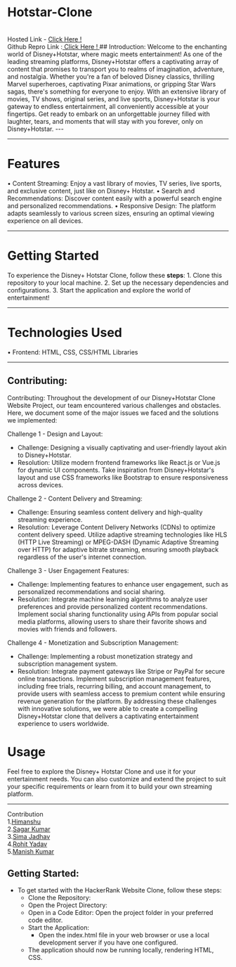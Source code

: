 <h1><b>Hotstar-Clone</b></h1><br>
Hosted Link - <a href="https://saggyintoit.github.io/Disney-Hotstart/index.html"> Click Here ! </a> <br>
Github Repro Link :<a href="https://saggyintoit.github.io/Disney-Hotstart"> Click Here ! </a>

</hr>
## Introduction:
Welcome to the enchanting world of Disney+Hotstar, where magic meets entertainment! As one of the leading streaming platforms, Disney+Hotstar offers a captivating array of content that promises to transport you to realms of imagination, adventure, and nostalgia. Whether you're a fan of beloved Disney classics, thrilling Marvel superheroes, captivating Pixar animations, or gripping Star Wars sagas, there's something for everyone to enjoy. With an extensive library of movies, TV shows, original series, and live sports, Disney+Hotstar is your gateway to endless entertainment, all conveniently accessible at your fingertips. Get ready to embark on an unforgettable journey filled with laughter, tears, and moments that will stay with you forever, only on Disney+Hotstar.
---
<hr>
  
<h1>Features</h1>
•	Content Streaming: Enjoy a vast library of movies, TV series, live sports, and exclusive content, just like on Disney+ Hotstar.
•	Search and Recommendations: Discover content easily with a powerful search engine and personalized recommendations.
•	Responsive Design: The platform adapts seamlessly to various screen sizes, ensuring an optimal viewing experience on all devices.
<hr>
<h1>Getting Started</h1>
To experience the Disney+ Hotstar Clone, follow these <b>steps</b>:
1.	Clone this repository to your local machine.
2.	Set up the necessary dependencies and configurations.
3.	Start the application and explore the world of entertainment!
<hr>
<h1>Technologies Used</h1>
•	Frontend: HTML, CSS, CSS/HTML Libraries
<hr>

## Contributing:
Contributing:
Throughout the development of our Disney+Hotstar Clone Website Project, our team encountered various challenges and obstacles. Here, we document some of the major issues we faced and the solutions we implemented:

Challenge 1 - Design and Layout:
- Challenge: Designing a visually captivating and user-friendly layout akin to Disney+Hotstar.
- Resolution: Utilize modern frontend frameworks like React.js or Vue.js for dynamic UI components. Take inspiration from Disney+Hotstar's layout and use CSS frameworks like Bootstrap to ensure responsiveness across devices.
 
Challenge 2 - Content Delivery and Streaming:
- Challenge: Ensuring seamless content delivery and high-quality streaming experience.
- Resolution: Leverage Content Delivery Networks (CDNs) to optimize content delivery speed. Utilize adaptive streaming technologies like HLS (HTTP Live Streaming) or MPEG-DASH (Dynamic Adaptive Streaming over HTTP) for adaptive bitrate streaming, ensuring smooth playback regardless of the user's internet connection.
  
Challenge 3 - User Engagement Features:
- Challenge: Implementing features to enhance user engagement, such as personalized recommendations and social sharing.
- Resolution: Integrate machine learning algorithms to analyze user preferences and provide personalized content recommendations. Implement social sharing functionality using APIs from popular social media platforms, allowing users to share their favorite shows and movies with friends and followers.

Challenge 4 - Monetization and Subscription Management:
- Challenge: Implementing a robust monetization strategy and subscription management system.
- Resolution: Integrate payment gateways like Stripe or PayPal for secure online transactions. Implement subscription management features, including free trials, recurring billing, and account management, to provide users with seamless access to premium content while ensuring revenue generation for the platform.
By addressing these challenges with innovative solutions, we were able to create a compelling Disney+Hotstar clone that delivers a captivating entertainment experience to users worldwide.

<h1>Usage</h1>
Feel free to explore the Disney+ Hotstar Clone and use it for your entertainment needs. You can also customize and extend the project to suit your specific requirements or learn from it to build your own streaming platform.
<hr>
Contribution
<br>
1.<a href="https://github.com/Himanshu001-U">Himanshu</a>
<br>
2.<a href="https://github.com/SaggyintoIT">Sagar Kumar</a>
<br>
3.<a href="https://github.com/simajadhav63">Sima Jadhav</a>
<br>
4.<a href="https://github.com/Rohityadavsky">Rohit Yadav</a>
<br>
5.<a href="https://github.com/Manish-Kumar-Ram">Manish Kumar</a>

## Getting Started:
- To get started with the HackerRank Website Clone, follow these steps:
  - Clone the Repository:
  - Open the Project Directory:
  - Open in a Code Editor: Open the project folder in your preferred code editor.
  - Start the Application:
       - Open the index.html file in your web browser or use a local development server if you have one configured.
  - The application should now be running locally, rendering HTML, CSS.



